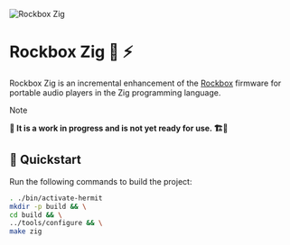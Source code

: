 ![Rockbox Zig](https://www.rockbox.org/rockbox400.png)

# Rockbox Zig 🎵 ⚡

Rockbox Zig is an incremental enhancement of the [Rockbox](https://www.rockbox.org) firmware for portable audio players in the Zig programming language.

> [!NOTE]
**🐲 It is a work in progress and is not yet ready for use. 🏗️🚧**

## 🚀 Quickstart

Run the following commands to build the project:

```sh
. ./bin/activate-hermit
mkdir -p build && \
cd build && \
../tools/configure && \
make zig
```
